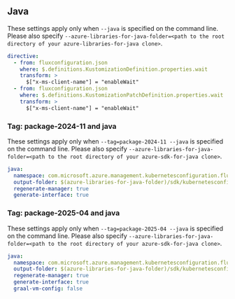 ## Java

These settings apply only when `--java` is specified on the command line.
Please also specify `--azure-libraries-for-java-folder=<path to the root directory of your azure-libraries-for-java clone>`.

``` yaml $(java)
directive:
  - from: fluxconfiguration.json
    where: $.definitions.KustomizationDefinition.properties.wait
    transform: >
      $["x-ms-client-name"] = "enableWait"
  - from: fluxconfiguration.json
    where: $.definitions.KustomizationPatchDefinition.properties.wait
    transform: >
      $["x-ms-client-name"] = "enableWait"
```

### Tag: package-2024-11 and java

These settings apply only when `--tag=package-2024-11 --java` is specified on the command line.
Please also specify `--azure-libraries-for-java-folder=<path to the root directory of your azure-sdk-for-java clone>`.

``` yaml $(tag) == 'package-2024-11' && $(java)
java:
  namespace: com.microsoft.azure.management.kubernetesconfiguration.fluxconfiguration.v2024_11_01
  output-folder: $(azure-libraries-for-java-folder)/sdk/kubernetesconfiguration/mgmt-v2024_11_01
  regenerate-manager: true
  generate-interface: true
```

### Tag: package-2025-04 and java

These settings apply only when `--tag=package-2025-04 --java` is specified on the command line.
Please also specify `--azure-libraries-for-java-folder=<path to the root directory of your azure-sdk-for-java clone>`.

``` yaml $(tag) == 'package-2025-04' && $(java)
java:
  namespace: com.microsoft.azure.management.kubernetesconfiguration.fluxconfiguration.v2025-04-01
  output-folder: $(azure-libraries-for-java-folder)/sdk/kubernetesconfiguration/mgmt-v2025-04-01
  regenerate-manager: true
  generate-interface: true
  graal-vm-config: false
```
